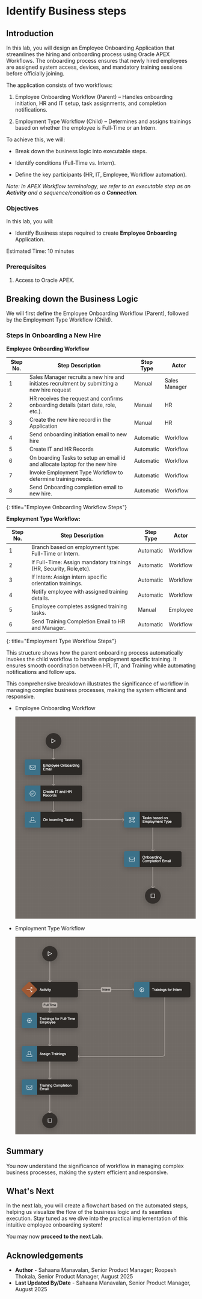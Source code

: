 # Identify Business steps

## Introduction

In this lab, you will design an Employee Onboarding Application that streamlines the hiring and onboarding process using Oracle APEX Workflows. The onboarding process ensures that newly hired employees are assigned system access, devices, and mandatory training sessions before officially joining.

The application consists of two workflows:

1. Employee Onboarding Workflow (Parent) – Handles onboarding initiation, HR and IT setup, task assignments, and completion notifications.

2. Employment Type Workflow (Child) – Determines and assigns trainings based on whether the employee is Full-Time or an Intern.

To achieve this, we will:

- Break down the business logic into executable steps.

- Identify conditions (Full-Time vs. Intern).

- Define the key participants (HR, IT, Employee, Workflow automation).

*Note: In APEX Workflow terminology, we refer to an executable step as an **Activity** and a sequence/condition as a **Connection**.*

### Objectives

In this lab, you will:

- Identify Business steps required to create **Employee Onboarding** Application.

Estimated Time: 10 minutes

### Prerequisites

1. Access to Oracle APEX.

## Breaking down the Business Logic

We will first define the Employee Onboarding Workflow (Parent), followed by the Employment Type Workflow (Child).

### Steps in Onboarding a New Hire

**Employee Onboarding Workflow**

| Step No. | Step Description                                             | Step Type | Actor                  |
|---------|-------------------------------------------------------------|-----------|------------------------|
| 1      | Sales Manager recruits a new hire and initiates recruitment by submitting a new hire request| Manual | Sales Manager |
| 2     | HR receives the request and confirms onboarding details (start date, role, etc.). | Manual | HR |
| 3      | Create the new hire record in the Application | Manual | HR |
| 4     | Send onboarding initiation email to new hire| Automatic  | Workflow |
| 5 | Create IT and HR Records | Automatic  | Workflow |
| 6 | On boarding Tasks to setup an email id and allocate laptop for the new hire | Automatic  | Workflow |
| 7    | Invoke Employment Type Workflow to determine training needs. | Automatic | Workflow |
| 8     | Send Onboarding completion email to new hire. | Automatic    | Workflow                |
{: title="Employee Onboarding Workflow Steps"}

**Employment Type Workflow:**

| Step No. | Step Description                                             | Step Type | Actor                  |
|---------|-------------------------------------------------------------|-----------|------------------------|
| 1       | Branch based on employment type: Full-Time or Intern. | Automatic | Workflow              |
| 2      | If Full-Time: Assign mandatory trainings (HR, Security, Role,etc). | Automatic | Workflow              |
| 3      | If Intern: Assign intern specific orientation trainings. | Automatic | Workflow              |
| 4       |Notify employee with assigned training details. | Automatic | Workflow                 |
| 5      | Employee completes assigned training tasks. | Manual | Employee                 |
| 6      | Send Training Completion Email to HR and Manager. | Automatic | Workflow    |
{: title="Employment Type Workflow Steps"}

This structure shows how the parent onboarding process automatically invokes the child workflow to handle employment specific training. It ensures smooth coordination between HR, IT, and Training while automating notifications and follow ups.

This comprehensive breakdown illustrates the significance of workflow in managing complex business processes, making the system efficient and responsive.

- Employee Onboarding Workflow

    ![Flow Chart for Employee Onboarding Workflow](images/emp-wf.png " ")

- Employment Type Workflow

    ![Flow Chart for  Employment Type Workflow](images/emp-wf1.png " ")

## Summary

You now understand the significance of workflow in managing complex business processes, making the system efficient and responsive.

## What's Next

In the next lab, you will create a flowchart based on the automated steps, helping us visualize the flow of the business logic and its seamless execution. Stay tuned as we dive into the practical implementation of this intuitive employee onboarding system!

You may now **proceed to the next Lab**.

## Acknowledgements

- **Author** - Sahaana Manavalan, Senior Product Manager; Roopesh Thokala, Senior Product Manager, August 2025
- **Last Updated By/Date** - Sahaana Manavalan, Senior Product Manager, August 2025
